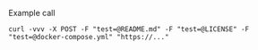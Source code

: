 Example call

```
curl -vvv -X POST -F "test=@README.md" -F "test=@LICENSE" -F "test=@docker-compose.yml" "https://..."
```